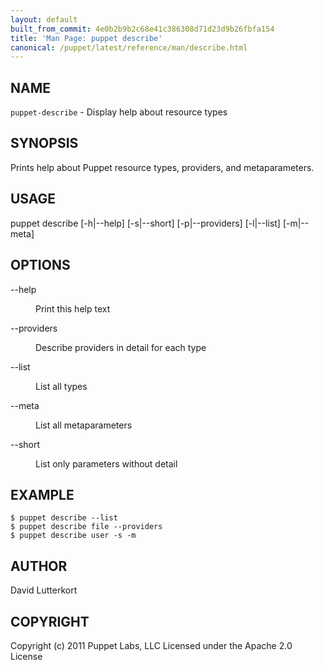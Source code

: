 ```yaml
---
layout: default
built_from_commit: 4e0b2b9b2c68e41c386308d71d23d9b26fbfa154
title: 'Man Page: puppet describe'
canonical: /puppet/latest/reference/man/describe.html
---
```


<div class='mp'>
<h2 id="NAME">NAME</h2>
<p class="man-name">
  <code>puppet-describe</code> - <span class="man-whatis">Display help about resource types</span>
</p>

<h2 id="SYNOPSIS">SYNOPSIS</h2>

<p>Prints help about Puppet resource types, providers, and metaparameters.</p>

<h2 id="USAGE">USAGE</h2>

<p>puppet describe [-h|--help] [-s|--short] [-p|--providers] [-l|--list] [-m|--meta]</p>

<h2 id="OPTIONS">OPTIONS</h2>

<dl>
<dt class="flush">--help</dt><dd><p>Print this help text</p></dd>
<dt>--providers</dt><dd><p>Describe providers in detail for each type</p></dd>
<dt class="flush">--list</dt><dd><p>List all types</p></dd>
<dt class="flush">--meta</dt><dd><p>List all metaparameters</p></dd>
<dt class="flush">--short</dt><dd><p>List only parameters without detail</p></dd>
</dl>


<h2 id="EXAMPLE">EXAMPLE</h2>

<pre><code>$ puppet describe --list
$ puppet describe file --providers
$ puppet describe user -s -m
</code></pre>

<h2 id="AUTHOR">AUTHOR</h2>

<p>David Lutterkort</p>

<h2 id="COPYRIGHT">COPYRIGHT</h2>

<p>Copyright (c) 2011 Puppet Labs, LLC Licensed under the Apache 2.0 License</p>

</div>
